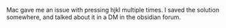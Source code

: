 Mac gave me an issue with pressing hjkl multiple times. I saved the solution somewhere, and talked about it in a DM in the obsidian forum.